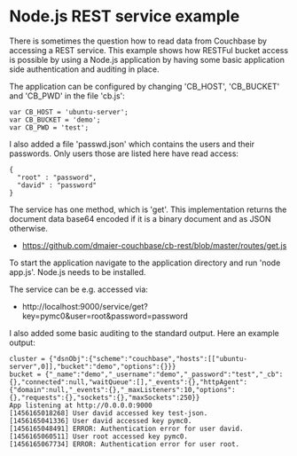 # Node.js REST service example

There is sometimes the question how to read data from Couchbase by accessing a REST service. This example shows how RESTFul bucket access is possible by using a Node.js application by having some basic application side authentication and auditing in place.

The application can be configured by changing 'CB_HOST', 'CB_BUCKET' and 'CB_PWD' in the file 'cb.js':

```
var CB_HOST = 'ubuntu-server';
var CB_BUCKET = 'demo';
var CB_PWD = 'test';
```

I also added a file 'passwd.json' which contains the users and their passwords. Only users those are listed here have read access:

```
{
  "root" : "password",
  "david" : "password"
}
```

The service has one method, which is 'get'. This implementation returns the document data base64 encoded if it is a binary document and as JSON otherwise.

* https://github.com/dmaier-couchbase/cb-rest/blob/master/routes/get.js

To start the application navigate to the application directory and run 'node app.js'. Node.js needs to be installed.

The service can be e.g. accessed via:

* http://localhost:9000/service/get?key=pymc0&user=root&password=password

I also added some basic auditing to the standard output. Here an example output:

```
cluster = {"dsnObj":{"scheme":"couchbase","hosts":[["ubuntu-server",0]],"bucket":"demo","options":{}}}
bucket = {"_name":"demo","_username":"demo","_password":"test","_cb":{},"connected":null,"waitQueue":[],"_events":{},"httpAgent":{"domain":null,"_events":{},"_maxListeners":10,"options":{},"requests":{},"sockets":{},"maxSockets":250}}
App listening at http://0.0.0.0:9000
[1456165018268] User david accessed key test-json.
[1456165041336] User david accessed key pymc0.
[1456165048491] ERROR: Authentication error for user david.
[1456165060511] User root accessed key pymc0.
[1456165067734] ERROR: Authentication error for user root.
```
